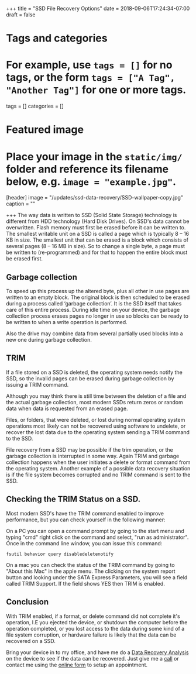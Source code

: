 +++
title = "SSD File Recovery Options"
date = 2018-09-06T17:24:34-07:00
draft = false

# Tags and categories
# For example, use `tags = []` for no tags, or the form `tags = ["A Tag", "Another Tag"]` for one or more tags.
tags = []
categories = []

# Featured image
# Place your image in the `static/img/` folder and reference its filename below, e.g. `image = "example.jpg"`.
[header]
image = "/updates/ssd-data-recovery/SSD-wallpaper-copy.jpg"
caption = ""

+++
The way data is written to SSD (Solid State Storage) technology is different from HDD technology (Hard Disk Drives). On SSD's data cannot be overwritten. Flash memory must first be erased before it can be written to. The smallest writable unit on a SSD is called a page which is typically 8 – 16 KB in size. The smallest unit that can be erased is a block which consists of several pages (8 – 16 MB in size). So to change a single byte, a page must be written to (re-programmed) and for that to happen the entire block must be erased first.

## Garbage collection
To speed up this process up the altered byte, plus all other in use pages are written to an empty block. The original block is then scheduled to be erased during a process called ‘garbage collection’. It is the SSD itself that takes care of this entire process. During idle time on your device, the garbage collection process erases pages no longer in use so blocks can be ready to be written to when a write operation is performed.

Also the drive may combine data from several partially used blocks into a new one during garbage collection.

## TRIM
If a file stored on a SSD is deleted, the operating system needs notify the SSD, so the invalid pages can be erased during garbage collection by issuing a TRIM command.

Although you may think there is still time between the deletion of a file and the actual garbage collection, most modern SSDs return zeros or random data when data is requested from an erased page.

Files, or folders, that were deleted, or lost during normal operating system operations most likely can not be recovered using software to undelete, or recover the lost data due to the operating system sending a TRIM command to the SSD.

File recovery from a SSD may be possible if the trim operation, or the garbage collection is interrupted in some way. Again TRIM and garbage collection happens when the user initiates a delete or format command from the operating system.  Another example of a possible data recovery situation is if the file system becomes corrupted and no TRIM command is sent to the SSD.

## Checking the TRIM Status on a SSD.

Most modern SSD's have the TRIM command enabled to improve performance, but you can check yourself in the following manner:

On a PC you can open a command prompt by going to the start menu and typing "cmd" right click on the command and select, "run as administrator". Once in the command line window, you can issue this command: 

~~~
fsutil behavior query disabledeletenotify
~~~


On a mac you can check the status of the TRIM command by going to "About this Mac" in the apple menu. The clicking on the system report button and looking under the SATA Express Parameters, you will see a field called TRIM Support. If the field shows YES then TRIM is enabled.

## Conclusion
With TRIM enabled, if a format, or delete command did not complete it's operation, I.E you ejected the device, or shutdown the computer before the operation completed, or you lost access to the data during some kind of a file system corruption, or hardware failure is likely that the data can be recovered on a SSD. 

Bring your device in to my office, and have me do a [Data Recovery Analysis](/services/data/recovery/) on the device to see if the data can be recovered. Just give me a [call](/#contact) or contact me using the [online form](/#contact) to setup an appointment.
